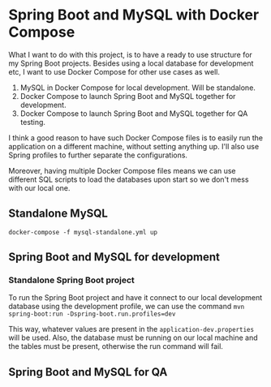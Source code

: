 # Spring Boot and MySQL with Docker Compose

What I want to do with this project, is to have a ready to use structure for my Spring Boot projects. Besides using a local database for development etc, I want to use Docker Compose for other use cases as well.

1. MySQL in Docker Compose for local development. Will be standalone.
2. Docker Compose to launch Spring Boot and MySQL together for development.
3. Docker Compose to launch Spring Boot and MySQL together for QA testing.

I think a good reason to have such Docker Compose files is to easily run the application on a different machine, without setting anything up. I'll also use Spring profiles to further separate the configurations.

Moreover, having multiple Docker Compose files means we can use different SQL scripts to load the databases upon start so we don't mess with our local one.

## Standalone MySQL
`docker-compose -f mysql-standalone.yml up`

## Spring Boot and MySQL for development
### Standalone Spring Boot project
To run the Spring Boot project and have it connect to our local development database using the development profile, we can use the command `mvn spring-boot:run -Dspring-boot.run.profiles=dev`

This way, whatever values are present in the `application-dev.properties` will be used. Also, the database must be running on our local machine and the tables must be present, otherwise the run command will fail.

## Spring Boot and MySQL for QA